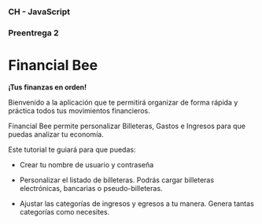 ### CH - JavaScript

### Preentrega 2

# Financial Bee

**¡Tus finanzas en orden!**

Bienvenido a la aplicación que te permitirá organizar de forma rápida y práctica todos tus movimientos financieros.

Financial Bee permite personalizar Billeteras, Gastos e Ingresos para que puedas analizar tu economía.

Este tutorial te guiará para que puedas:

- Crear tu nombre de usuario y contraseña

- Personalizar el listado de billeteras. Podrás cargar billeteras electrónicas, bancarias o pseudo-billeteras.

- Ajustar las categorías de ingresos y egresos a tu manera. Genera tantas categorías como necesites.

